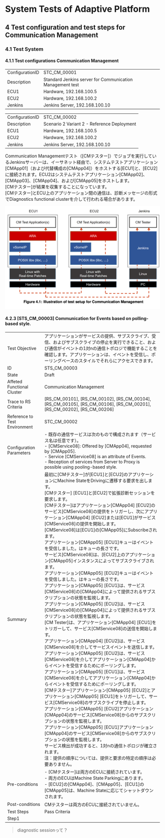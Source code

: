# System Tests of Adaptive Platform
## 4 Test configuration and test steps for Communication Management
### 4.1 Test System
#### 4.1.1 Test configurations Communication Management
|  |  |
| ---- | ---- |
|  ConfigurationID  |  STC_CM_00001  |
|  Description  |  Standard Jenkins server for Communication Management test  |
|  ECU1  |  Hardware, 192.168.100.5  |
|  ECU2  |  Hardware, 192.168.100.2  |
|  Jenkins  |  Jenkins Server, 192.168.100.10  |

|  |  |
| ---- | ---- |
|  ConfigurationID  |  STC_CM_00002  |
|  Description  |   Scenario 2 Variant 2 - Reference Deployment |
|  ECU1  |  Hardware, 192.168.100.5  |
|  ECU2  |  Hardware, 192.168.100.2  |
|  Jenkins  |  Jenkins Server, 192.168.100.10  |

Communication Managementテスト（[CMテスター]）でジョブを実行しているJenkinsサーバーは、イーサネット経由で、システムテストアプリケーション[CMApp01]（および代替構成の[CMApp04]）をホストする[ECU1]と、[ECU2]に接続されます。ECU2はシステムテストアプリケーション[CMApp02]、[CMApp03]、[CMApp04]、および[CMApp05]をホストします。  
[CMテスター]が結果を収集することになっています。  
[CMテスター]とECU上のアプリケーション間の通信は、診断メッセージの形式でDiagnostics functional clusterを介して行われる場合があります。  

![](img/Figure4.1.png)

#### 4.2.3 [STS_CM_00003] Communication for Events based on polling-based style.
|  |  |
| ---- | ---- |
|  Test Objective  |  アプリケーションがサービスの提供、サブスクライブ、受信、およびサブスクライブの停止を実行できること、および通信がイベントの1対nの通信トポロジで機能することを確認します。アプリケーションは、イベントを受信し、ポーリングベースのスタイルでそれらにアクセスできます。  |
|  ID  |   STS_CM_00003 |
|  State  |  Draft  |
|  Affeted Functional Cluster  |  Communication Management  |
|  Trace to RS Criteria  |  [RS_CM_00101], [RS_CM_00102], [RS_CM_00104], [RS_CM_00105], [RS_CM_00106], [RS_CM_00201], [RS_CM_00202], [RS_CM_00206]  |
|  Reference to Test Environment  |  STC_CM_00002    |
|  Configuration Parameters  |  - 既存の通信サービスは次のもので構成されます（サービス名は任意です）。<br> - [CMService08]: Offered by [CMApp04], requested by [CMApp05].<br> - Service [CMService08] is an attribute of Events.<br> - Reception of services from Server to Proxy is possible using pooling-based style.  |
|  Summary  |  最初に[CMテスター]が[ECU1]と[ECU2]のアプリケーションにMachine StateをDrivingに遷移する要求を出します。<br>[CMテスター] [ECU1]と[ECU2]で拡張診断セッションを要求します。<br>[CMテスター]はアプリケーション[CMApp04] [ECU2]のサービス[CMService08]の提供をトリガーし、次にアプリケーション[CMApp04] [ECU2]または[ECU1]がサービス[CMService08]の提供を開始します。<br> [CMService08]は[ECU1]の[CMApp05]にSubscribeされます。<br>アプリケーション[CMApp05] [ECU1]キューはイベントを受信しました。<n>はキューの長さです。<br>サービス[CMService08]は、[ECU2]上のアプリケーション[CMApp05]インスタンスによってサブスクライブされます。<br>アプリケーション[CMApp05] [ECU2]キューはイベントを受信しました。<n>はキューの長さです。<br>アプリケーション[CMApp05] [ECU1]は、サービス[CMService08]の[CMApp04]によって提供されるサブスクリプションの状態を監視します。<br>アプリケーション[CMApp05] [ECU2]は、サービス[CMService08]の[CMApp04]によって提供されるサブスクリプションの状態を監視します。<br>[CM Tester]は、アプリケーション[CMApp04] [ECU1]をトリガーして、サービス[CMService08]の送信を開始します。<br>アプリケーション[CMApp04] [ECU2]は、サービス[CMService08]を介してサービスイベントを送信します。<br>アプリケーション[CMApp05] [ECU2]は、サービス[CMService08]を介してアプリケーション[CMApp04]からイベントを受信するためにポーリングします。<br>アプリケーション[CMApp05] [ECU1]は、サービス[CMService08]を介してアプリケーション[CMApp04]からイベントを受信するためにポーリングします。<br>[CMテスター]アプリケーション[CMApp05] [ECU2]とアプリケーション[CMApp05] [ECU1]をトリガーして、サービス[CMService08]のサブスクライブを停止します。<br>アプリケーション[CMApp05] [ECU2]アプリケーション[CMApp04]のサービス[CMService08]からのサブスクリプションの状態を監視します。<br>アプリケーション[CMApp05] [ECU1]アプリケーション[CMApp04]のサービス[CMService08]からのサブスクリプションの状態を監視します。<br>サービス検出が成功すると、1対nの通信トポロジが確立されます。<br>注：提供の順序については、提供と要求の特定の順序は必要ありません。|
| Pre-conditions | - [CMテスター]は両方のECUに接続されています。<br> - 両方のECUはMachine State Parkingにあります。<br> - [ECU2]の[CMApp04]、[CMApp05]、[ECU1]の[CMApp05]は、Machine Stateに応じてシャットダウンされます。 |
| Post-conditions | CMテスターは両方のECUに接続されていません。 |
| Test Steps | Pass Criteria |
| Step1 |  |
> diagnostic sessionって？
> 
